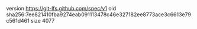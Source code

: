 version https://git-lfs.github.com/spec/v1
oid sha256:7ee821410fba9274eab091113478c46e327182ee8773ace3c6613e79c561d461
size 4077
